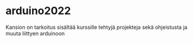 # arduino2022

Kansion on tarkoitus sisältää kurssille tehtyjä projekteja sekä ohjeistusta ja muuta liittyen arduinoon
